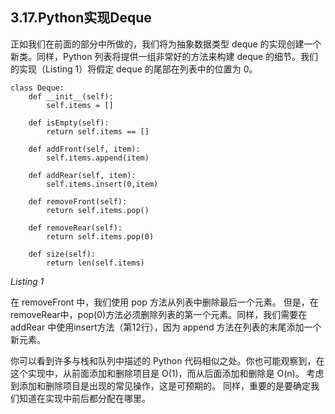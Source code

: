## 3.17.Python实现Deque

正如我们在前面的部分中所做的，我们将为抽象数据类型 deque 的实现创建一个新类。同样，Python 列表将提供一组非常好的方法来构建 deque 的细节。我们的实现（Listing 1）将假定 deque 的尾部在列表中的位置为 0。

````
class Deque:
    def __init__(self):
        self.items = []

    def isEmpty(self):
        return self.items == []

    def addFront(self, item):
        self.items.append(item)

    def addRear(self, item):
        self.items.insert(0,item)

    def removeFront(self):
        return self.items.pop()

    def removeRear(self):
        return self.items.pop(0)

    def size(self):
        return len(self.items)
````
*Listing 1*

在 removeFront 中，我们使用 pop 方法从列表中删除最后一个元素。 但是，在removeRear中，pop(0)方法必须删除列表的第一个元素。同样，我们需要在 addRear 中使用insert方法（第12行），因为 append 方法在列表的末尾添加一个新元素。

你可以看到许多与栈和队列中描述的 Python 代码相似之处。你也可能观察到，在这个实现中，从前面添加和删除项目是 O(1)，而从后面添加和删除是 O(n)。 考虑到添加和删除项目是出现的常见操作，这是可预期的。 同样，重要的是要确定我们知道在实现中前后都分配在哪里。


